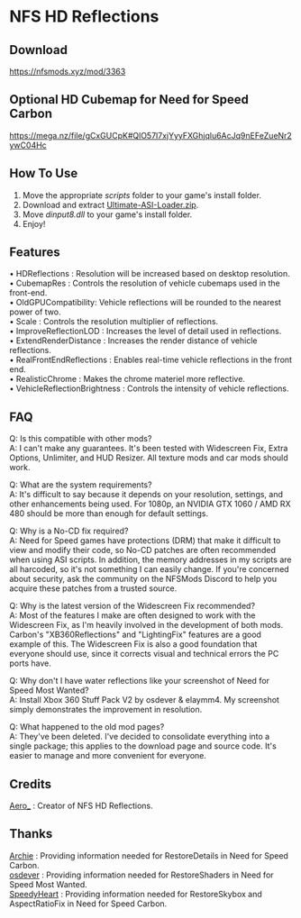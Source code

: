 # NFS HD Reflections  

## Download  
https://nfsmods.xyz/mod/3363  

## Optional HD Cubemap for Need for Speed Carbon  
https://mega.nz/file/gCxGUCpK#QlO57l7xjYyyFXGhjqlu6AcJq9nEFeZueNr2ywC04Hc  

## How To Use  
1. Move the appropriate *scripts* folder to your game's install folder.  
2. Download and extract [Ultimate-ASI-Loader.zip](https://github.com/ThirteenAG/Ultimate-ASI-Loader/releases).  
3. Move *dinput8.dll* to your game's install folder.  
4. Enjoy!  

## Features
• HDReflections : Resolution will be increased based on desktop resolution.  
• CubemapRes : Controls the resolution of vehicle cubemaps used in the front-end.  
• OldGPUCompatibility: Vehicle reflections will be rounded to the nearest power of two.  
• Scale : Controls the resolution multiplier of reflections.  
• ImproveReflectionLOD : Increases the level of detail used in reflections.  
• ExtendRenderDistance : Increases the render distance of vehicle reflections.  
• RealFrontEndReflections : Enables real-time vehicle reflections in the front end.  
• RealisticChrome : Makes the chrome materiel more reflective.  
• VehicleReflectionBrightness : Controls the intensity of vehicle reflections.  

## FAQ  
Q: Is this compatible with other mods?  
A: I can't make any guarantees. It's been tested with Widescreen Fix, Extra Options, Unlimiter, and HUD Resizer. All texture mods and car mods should work.  

Q: What are the system requirements?  
A: It's difficult to say because it depends on your resolution, settings, and other enhancements being used. For 1080p, an NVIDIA GTX 1060 / AMD RX 480 should be more than enough for default settings.  

Q: Why is a No-CD fix required?  
A: Need for Speed games have protections (DRM) that make it difficult to view and modify their code, so No-CD patches are often recommended when using ASI scripts. In addition, the memory addresses in my scripts are all harcoded, so it's not something I can easily change. If you're concerned about security, ask the community on the NFSMods Discord to help you acquire these patches from a trusted source.  

Q: Why is the latest version of the Widescreen Fix recommended?  
A: Most of the features I make are often designed to work with the Widescreen Fix, as I'm heavily involved in the development of both mods. Carbon's "XB360Reflections" and "LightingFix" features are a good example of this. The Widescreen Fix is also a good foundation that everyone should use, since it corrects visual and technical errors the PC ports have.  

Q: Why don't I have water reflections like your screenshot of Need for Speed Most Wanted?  
A: Install Xbox 360 Stuff Pack V2 by osdever & elaymm4. My screenshot simply demonstrates the improvement in resolution.  

Q: What happened to the old mod pages?  
A: They've been deleted. I've decided to consolidate everything into a single package; this applies to the download page and source code. It's easier to manage and more convenient for everyone.  

 ## Credits
[Aero_](https://github.com/AeroWidescreen) : Creator of NFS HD Reflections.  

 ## Thanks
[Archie](https://nfsmods.xyz/user/213) : Providing information needed for RestoreDetails in Need for Speed Carbon.  
[osdever](https://nfsmods.xyz/usermods/16) : Providing information needed for RestoreShaders in Need for Speed Most Wanted.  
[SpeedyHeart](https://nfsmods.xyz/usermods/3) : Providing information needed for RestoreSkybox and AspectRatioFix in Need for Speed Carbon.  
